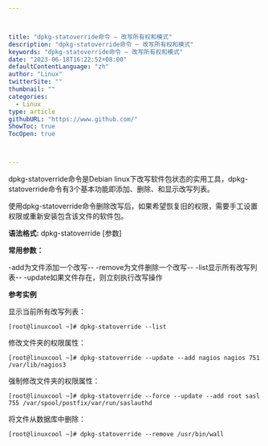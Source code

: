 ```yaml
---



title: "dpkg-statoverride命令 – 改写所有权和模式"
description: "dpkg-statoverride命令 – 改写所有权和模式"
keywords: "dpkg-statoverride命令 – 改写所有权和模式"
date: "2023-06-18T16:22:52+08:00"
defaultContentLanguage: "zh"
author: "Linux"
twitterSite: ""
thumbnail: ""
categories:
  - Linux
type: article
githubURL: "https://www.github.com/"
ShowToc: true
TocOpen: true



---
```


dpkg-statoverride命令是Debian linux下改写软件包状态的实用工具，dpkg-statoverride命令有3个基本功能即添加、删除、和显示改写列表。

使用dpkg-statoverride命令删除改写后，如果希望恢复旧的权限，需要手工设置权限或重新安装包含该文件的软件包。

**语法格式:** dpkg-statoverride [参数]

**常用参数：**

-add为文件添加一个改写-- -remove为文件删除一个改写-- -list显示所有改写列表-- -update如果文件存在，则立刻执行改写操作

**参考实例**

显示当前所有改写列表：

```
[root@linuxcool ~]# dpkg-statoverride --list
```

修改文件夹的权限属性：

```
[root@linuxcool ~]# dpkg-statoverride --update --add nagios nagios 751 /var/lib/nagios3
```

强制修改文件夹的权限属性：

```
[root@linuxcool ~]# dpkg-statoverride --force --update --add root sasl 755 /var/spool/postfix/var/run/saslauthd
```

将文件从数据库中删除：

```
[root@linuxcool ~]# dpkg-statoverride --remove /usr/bin/wall
```